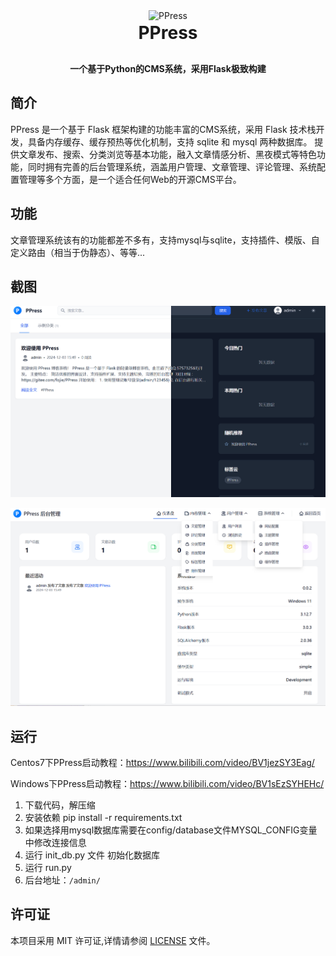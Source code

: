 <div align="center">
    <img src="app/static/favicon.ico" width="90px" alt="PPress">
</div>

<h1 align="center" style="margin: 2px 0 30px; font-weight: bold;">
    PPress
</h1>

<h4 align="center">一个基于Python的CMS系统，采用Flask极致构建</h4>

## 简介
PPress 是一个基于 Flask 框架构建的功能丰富的CMS系统，采用 Flask 技术栈开发，具备内存缓存、缓存预热等优化机制，支持 sqlite 和 mysql 两种数据库。
提供文章发布、搜索、分类浏览等基本功能，融入文章情感分析、黑夜模式等特色功能，同时拥有完善的后台管理系统，涵盖用户管理、文章管理、评论管理、系统配置管理等多个方面，是一个适合任何Web的开源CMS平台。

## 功能
文章管理系统该有的功能都差不多有，支持mysql与sqlite，支持插件、模版、自定义路由（相当于伪静态）、等等...

## 截图
![A.png](preview/A.png)

![B.png](preview/B.png)

## 运行
Centos7下PPress启动教程：https://www.bilibili.com/video/BV1jezSY3Eag/

Windows下PPress启动教程：https://www.bilibili.com/video/BV1sEzSYHEHc/
1. 下载代码，解压缩
2. 安装依赖 pip install -r requirements.txt
3. 如果选择用mysql数据库需要在config/database文件MYSQL_CONFIG变量中修改连接信息
4. 运行 init_db.py 文件 初始化数据库
5. 运行 run.py
6. 后台地址：`/admin/`

## 许可证

本项目采用 MIT 许可证,详情请参阅 [LICENSE](LICENSE) 文件。
